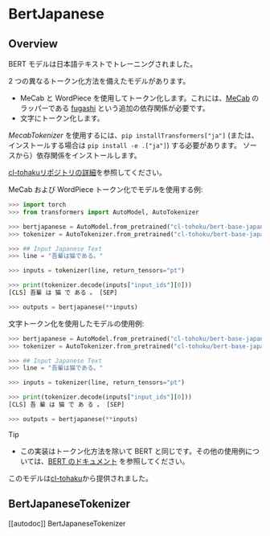 <!--Copyright 2020 The HuggingFace Team. All rights reserved.

Licensed under the Apache License, Version 2.0 (the "License"); you may not use this file except in compliance with
the License. You may obtain a copy of the License at

http://www.apache.org/licenses/LICENSE-2.0

Unless required by applicable law or agreed to in writing, software distributed under the License is distributed on
an "AS IS" BASIS, WITHOUT WARRANTIES OR CONDITIONS OF ANY KIND, either express or implied. See the License for the
specific language governing permissions and limitations under the License.

⚠️ Note that this file is in Markdown but contain specific syntax for our doc-builder (similar to MDX) that may not be
rendered properly in your Markdown viewer.

-->

# BertJapanese

## Overview

BERT モデルは日本語テキストでトレーニングされました。

2 つの異なるトークン化方法を備えたモデルがあります。

- MeCab と WordPiece を使用してトークン化します。これには、[MeCab](https://taku910.github.io/mecab/) のラッパーである [fugashi](https://github.com/polm/fugashi) という追加の依存関係が必要です。
- 文字にトークン化します。

*MecabTokenizer* を使用するには、`pip installTransformers["ja"]` (または、インストールする場合は `pip install -e .["ja"]`) する必要があります。
ソースから）依存関係をインストールします。

[cl-tohakuリポジトリの詳細](https://github.com/cl-tohaku/bert-japanese)を参照してください。

MeCab および WordPiece トークン化でモデルを使用する例:


```python
>>> import torch
>>> from transformers import AutoModel, AutoTokenizer

>>> bertjapanese = AutoModel.from_pretrained("cl-tohoku/bert-base-japanese")
>>> tokenizer = AutoTokenizer.from_pretrained("cl-tohoku/bert-base-japanese")

>>> ## Input Japanese Text
>>> line = "吾輩は猫である。"

>>> inputs = tokenizer(line, return_tensors="pt")

>>> print(tokenizer.decode(inputs["input_ids"][0]))
[CLS] 吾輩 は 猫 で ある 。 [SEP]

>>> outputs = bertjapanese(**inputs)
```

文字トークン化を使用したモデルの使用例:

```python
>>> bertjapanese = AutoModel.from_pretrained("cl-tohoku/bert-base-japanese-char")
>>> tokenizer = AutoTokenizer.from_pretrained("cl-tohoku/bert-base-japanese-char")

>>> ## Input Japanese Text
>>> line = "吾輩は猫である。"

>>> inputs = tokenizer(line, return_tensors="pt")

>>> print(tokenizer.decode(inputs["input_ids"][0]))
[CLS] 吾 輩 は 猫 で あ る 。 [SEP]

>>> outputs = bertjapanese(**inputs)
```

> [!TIP]
> - この実装はトークン化方法を除いて BERT と同じです。その他の使用例については、[BERT のドキュメント](bert) を参照してください。

このモデルは[cl-tohaku](https://huggingface.co/cl-tohaku)から提供されました。

## BertJapaneseTokenizer

[[autodoc]] BertJapaneseTokenizer
